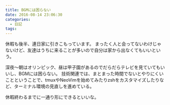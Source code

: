 ```yaml
---
title: BGMには困らない
date: 2016-08-14 23:06:30
categories:
  - 日記
tags:
---
```


休暇も後半、連日家に引きこもっています。
まったく人と会ってないわけじゃないけど、友達はうちに来ることが多いので自分は家から出なくてもいいという。

深夜〜朝はオリンピック、昼は甲子園があるのでだらだらテレビを見ていてもいいし、BGMには困らない。
技術関連では、まとまった時間でないとやりにくいことということで、tmuxやNeoVimを始めてみたりzshをカスタマイズしたりなど、ターミナル環境の見直しを進めている。

休暇終わるまでに一通り形にできるといいな。
